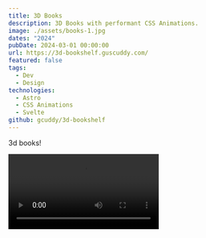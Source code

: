 ```yaml
---
title: 3D Books
description: 3D Books with performant CSS Animations.
image: ./assets/books-1.jpg
dates: "2024"
pubDate: 2024-03-01 00:00:00
url: https://3d-bookshelf.guscuddy.com/
featured: false
tags:
  - Dev
  - Design
technologies:
  - Astro
  - CSS Animations
  - Svelte
github: gcuddy/3d-bookshelf
---
```


3d books!

<video src="https://github.com/gcuddy/3d-bookshelf/assets/24555627/a7cd1a4f-b062-47be-9b7b-71d424488740" autoplay controls></video>
